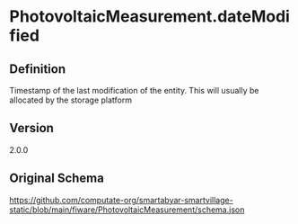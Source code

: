 # PhotovoltaicMeasurement.dateModified

## Definition
Timestamp of the last modification of the entity. This will usually be allocated by the storage platform

## Version
2.0.0

## Original Schema
https://github.com/computate-org/smartabyar-smartvillage-static/blob/main/fiware/PhotovoltaicMeasurement/schema.json
